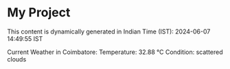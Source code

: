 # My Project

This content is dynamically generated in Indian Time (IST): 2024-06-07 14:49:55 IST


Current Weather in Coimbatore:
Temperature: 32.88 °C
Condition: scattered clouds
